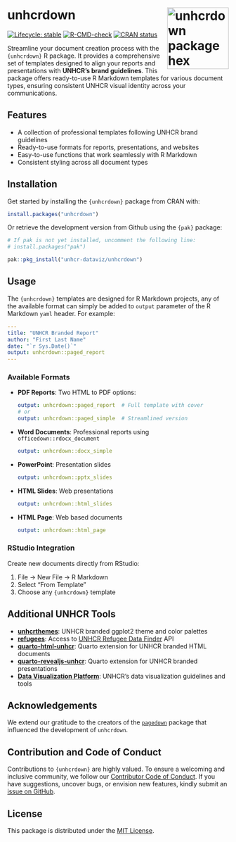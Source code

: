 
<!-- README.md is generated from README.Rmd. Please edit that file -->

# unhcrdown <a href="https://github.com/unhcr-dataviz/unhcrdown"><img src='man/figures/unhcrdown_sticker.png' align="right" width="140" alt="unhcrdown package hex sticker" /></a>

<!-- badges: start -->

[![Lifecycle:
stable](https://img.shields.io/badge/lifecycle-stable-brightgreen.svg)](https://lifecycle.r-lib.org/articles/stages.html#stable)
[![R-CMD-check](https://github.com/unhcr-dataviz/unhcrdown/actions/workflows/R-CMD-check.yaml/badge.svg)](https://github.com/unhcr-dataviz/unhcrdown/actions/workflows/R-CMD-check.yaml)
[![CRAN
status](https://www.r-pkg.org/badges/version/unhcrdown)](https://CRAN.R-project.org/package=unhcrdown)
<!-- badges: end -->

Streamline your document creation process with the `{unhcrdown}` R
package. It provides a comprehensive set of templates designed to align
your reports and presentations with **UNHCR’s brand guidelines**. This
package offers ready-to-use R Markdown templates for various document
types, ensuring consistent UNHCR visual identity across your
communications.

## Features

- A collection of professional templates following UNHCR brand
  guidelines
- Ready-to-use formats for reports, presentations, and websites
- Easy-to-use functions that work seamlessly with R Markdown
- Consistent styling across all document types

## Installation

Get started by installing the `{unhcrdown}` package from CRAN with:

``` r
install.packages("unhcrdown")
```

Or retrieve the development version from Github using the `{pak}`
package:

``` r
# If pak is not yet installed, uncomment the following line:
# install.packages("pak")

pak::pkg_install("unhcr-dataviz/unhcrdown")
```

## Usage

The `{unhcrdown}` templates are designed for R Markdown projects, any of
the available format can simply be added to `output` parameter of the R
Markdown `yaml` header. For example:

``` yaml
---
title: "UNHCR Branded Report"
author: "First Last Name"
date: "`r Sys.Date()`"
output: unhcrdown::paged_report
---
```

### Available Formats

- **PDF Reports**: Two HTML to PDF options:

  ``` yaml
  output: unhcrdown::paged_report  # Full template with cover
  # or
  output: unhcrdown::paged_simple  # Streamlined version
  ```

- **Word Documents**: Professional reports using
  `officedown::rdocx_document`

  ``` yaml
  output: unhcrdown::docx_simple
  ```

- **PowerPoint**: Presentation slides

  ``` yaml
  output: unhcrdown::pptx_slides
  ```

- **HTML Slides**: Web presentations

  ``` yaml
  output: unhcrdown::html_slides
  ```

- **HTML Page**: Web based documents

  ``` yaml
  output: unhcrdown::html_page
  ```

### RStudio Integration

Create new documents directly from RStudio:

1.  File → New File → R Markdown
2.  Select “From Template”
3.  Choose any `{unhcrdown}` template

## Additional UNHCR Tools

- [**unhcrthemes**](https://github.com/unhcr-dataviz/unhcrthemes): UNHCR
  branded ggplot2 theme and color palettes
  <!-- * [**unhcrdown**](https://github.com/unhcr-dataviz/unhcrdown): UNHCR templates for R Markdown -->
- [**refugees**](https://github.com/PopulationStatistics/refugees):
  Access to [UNHCR Refugee Data
  Finder](https://www.unhcr.org/refugee-statistics) API
- [**quarto-html-unhcr**](https://github.com/unhcr-dataviz/quarto-html-unhcr):
  Quarto extension for UNHCR branded HTML documents
- [**quarto-revealjs-unhcr**](https://github.com/unhcr-dataviz/quarto-revealjs-unhcr):
  Quarto extension for UNHCR branded presentations
- [**Data Visualization Platform**](https://dataviz.unhcr.org/): UNHCR’s
  data visualization guidelines and tools

## Acknowledgements

We extend our gratitude to the creators of the
[`pagedown`](https://github.com/rstudio/pagedown) package that
influenced the development of `unhcrdown`.

## Contribution and Code of Conduct

Contributions to `{unhcrdown}` are highly valued. To ensure a welcoming
and inclusive community, we follow our [Contributor Code of
Conduct](https://contributor-covenant.org/version/2/0/CODE_OF_CONDUCT.html).
If you have suggestions, uncover bugs, or envision new features, kindly
submit an [issue on
GitHub](https://github.com/unhcr-dataviz/unhcrdown/issues).

## License

This package is distributed under the [MIT
License](https://github.com/unhcr-dataviz/unhcrdown/blob/master/LICENSE.md).
